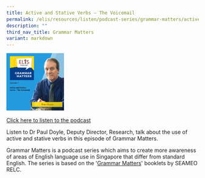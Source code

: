 ```yaml
---
title: Active and Stative Verbs – The Voicemail
permalink: /elis/resources/listen/podcast-series/grammar-matters/active-and-stative-verbs-the-voicemail/
description: ""
third_nav_title: Grammar Matters
variant: markdown
---
```

<img src="/images/cover%20art%20with%20titles%20and%20names%20(5).png" style="width:30%">
		 
<a href="https://open.spotify.com/episode/0sGHcbesLraIra3Q8hi2tx?si=sS20X0whRzy9vsRBxfrubw">Click here to listen to the podcast</a>

Listen to Dr Paul Doyle, Deputy Director, Research, talk about the use of active and stative verbs in this episode of Grammar Matters.&nbsp;

Grammar Matters is a podcast series which aims to create more awareness of areas of English language use in Singapore that differ from standard English. The series is based on the '[Grammar Matters](https://www.relc.org.sg/facilities/resources/publications)' booklets by SEAMEO RELC.